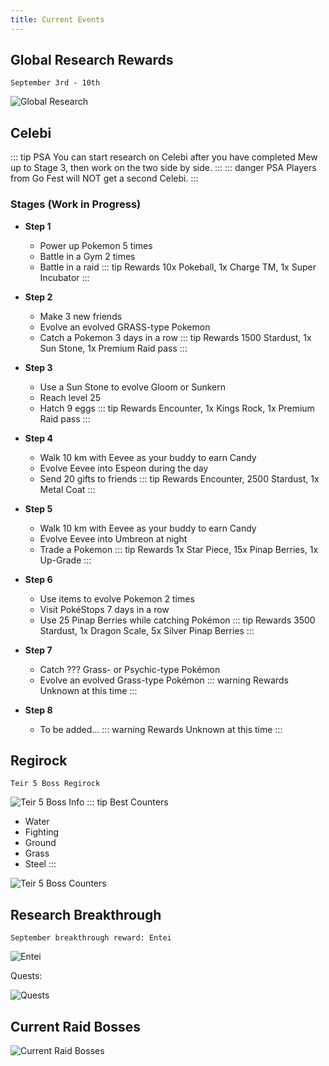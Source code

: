 ```yaml
---
title: Current Events
---
```


## Global Research Rewards
```
September 3rd - 10th
```
![Global Research](/img/GlobalResearchMoltres.jpg)

## Celebi
::: tip PSA
You can start research on Celebi after you have completed Mew up to Stage 3, then work on the two side by side.
:::
::: danger PSA
Players from Go Fest will NOT get a second Celebi.
:::

### Stages (Work in Progress)

* **Step 1**
  * Power up Pokemon 5 times
  * Battle in a Gym 2 times
  * Battle in a raid
::: tip Rewards
10x Pokeball, 1x Charge TM, 1x Super Incubator
:::

* **Step 2**
  * Make 3 new friends
  * Evolve an evolved GRASS-type Pokemon
  * Catch a Pokemon 3 days in a row
::: tip Rewards
1500 Stardust, 1x Sun Stone, 1x Premium Raid pass
:::

* **Step 3**
  * Use a Sun Stone to evolve Gloom or Sunkern
  * Reach level 25
  * Hatch 9 eggs
::: tip Rewards
Encounter, 1x Kings Rock, 1x Premium Raid pass
:::

* **Step 4**
  * Walk 10 km with Eevee as your buddy to earn Candy
  * Evolve Eevee into Espeon during the day
  * Send 20 gifts to friends
::: tip Rewards
Encounter, 2500 Stardust, 1x Metal Coat
:::

* **Step 5**
  * Walk 10 km with Eevee as your buddy to earn Candy
  * Evolve Eevee into Umbreon at night
  * Trade a Pokemon
::: tip Rewards
1x Star Piece, 15x Pinap Berries, 1x Up-Grade
:::

* **Step 6**
  * Use items to evolve Pokemon 2 times
  * Visit PokéStops 7 days in a row
  * Use 25 Pinap Berries while catching Pokémon
::: tip Rewards
3500 Stardust, 1x Dragon Scale, 5x Silver Pinap Berries
:::

* **Step 7**
  * Catch ??? Grass- or Psychic-type Pokémon
  * Evolve an evolved Grass-type Pokémon
::: warning Rewards
Unknown at this time
:::

* **Step 8**
  * To be added…
::: warning Rewards
Unknown at this time
:::

## Regirock
```
Teir 5 Boss Regirock
```
![Teir 5 Boss Info](/img/t5Core.jpg)
::: tip Best Counters
* Water
* Fighting
* Ground
* Grass
* Steel
:::

![Teir 5 Boss Counters](/img/t5Counters.jpg)

## Research Breakthrough
```
September breakthrough reward: Entei
```
![Entei](/img/Entei.jpg)

Quests:

![Quests](/img/monthlyQuests.jpg)

## Current Raid Bosses

![Current Raid Bosses](/img/currentBosses.jpg)
